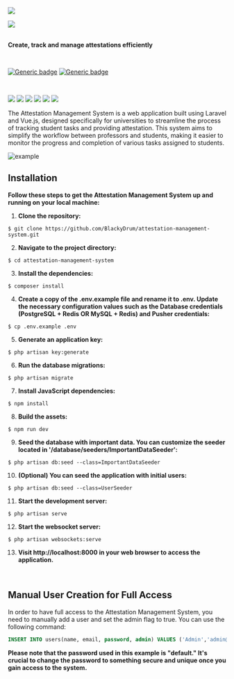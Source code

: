 <img align="left" src="https://github.com/BlackyDrum/attestation-management-system/assets/111639941/27316b55-87b6-417c-8ee0-65441b4dabfb" />

<br />

<img src="https://github.com/BlackyDrum/attestation-management-system/assets/111639941/3d8807dd-d4cd-4b25-a63f-2ffa4adfa747"></a><br /><br />

**Create, track and manage attestations efficiently**

<br />

[![Generic badge](https://img.shields.io/badge/Status-In_Development-orange.svg)](https://shields.io/) [![Generic badge](https://img.shields.io/badge/License-MIT-<COLOR>.svg)](https://shields.io/) 
 
<br />

<img src="https://img.shields.io/badge/Laravel-FF2D20?style=for-the-badge&logo=laravel&logoColor=white"> <img src="https://img.shields.io/badge/Vue.js-35495E?style=for-the-badge&logo=vuedotjs&logoColor=4FC08D"> <img src="https://img.shields.io/badge/Tailwind_CSS-38B2AC?style=for-the-badge&logo=tailwind-css&logoColor=white"> <img src="https://img.shields.io/badge/PostgreSQL-316192?style=for-the-badge&logo=postgresql&logoColor=white">
<img src="https://img.shields.io/badge/MySQL-005C84?style=for-the-badge&logo=mysql&logoColor=white"> <img src="https://img.shields.io/badge/redis-%23DD0031.svg?&style=for-the-badge&logo=redis&logoColor=white">



<p>
The Attestation Management System is a web application built using Laravel and Vue.js, designed specifically for universities to streamline the process of tracking student tasks and providing attestation. This system aims to simplify the workflow between professors and students, making it easier to monitor the progress and completion of various tasks assigned to students.
</p>

![example](https://github.com/BlackyDrum/attestation-management-system/assets/111639941/e091a5f8-9975-4c03-83a6-b5988317b9b3)

## Installation
**Follow these steps to get the Attestation Management System up and running on your local machine:**
1. **Clone the repository:**
```
$ git clone https://github.com/BlackyDrum/attestation-management-system.git
```
2. **Navigate to the project directory:**
```
$ cd attestation-management-system
```
3. **Install the dependencies:**
```
$ composer install
```
4. **Create a copy of the .env.example file and rename it to .env. Update the necessary configuration values such as the Database credentials (PostgreSQL + Redis OR MySQL + Redis) and Pusher credentials:**
```
$ cp .env.example .env
```
5. **Generate an application key:**
```
$ php artisan key:generate
```
6. **Run the database migrations:**
```
$ php artisan migrate
```
7. **Install JavaScript dependencies:**
```
$ npm install
```
8. **Build the assets:**
```
$ npm run dev
```
9. **Seed the database with important data. You can customize the seeder located in '/database/seeders/ImportantDataSeeder':**
```
$ php artisan db:seed --class=ImportantDataSeeder
```
10. **(Optional) You can seed the application with initial users:**
```
$ php artisan db:seed --class=UserSeeder
```
11. **Start the development server:**
```
$ php artisan serve
```
12. **Start the websocket server:**
```
$ php artisan websockets:serve
```
13. **Visit http://localhost:8000 in your web browser to access the application.**

<br>

## Manual User Creation for Full Access
<p>In order to have full access to the Attestation Management System, you need to manually add a user and set the admin flag to true. You can use the following command:</p>

```sql
INSERT INTO users(name, email, password, admin) VALUES ('Admin','admin@example.com', '$2y$10$7yXSbuH7.wseW.r8ob9ULO1rM7ORxh9n0xp014DCwqOiRct2s1JTm',true);
```
**Please note that the password used in this example is "default." It's crucial to change the password to something secure and unique once you gain access to the system.**
